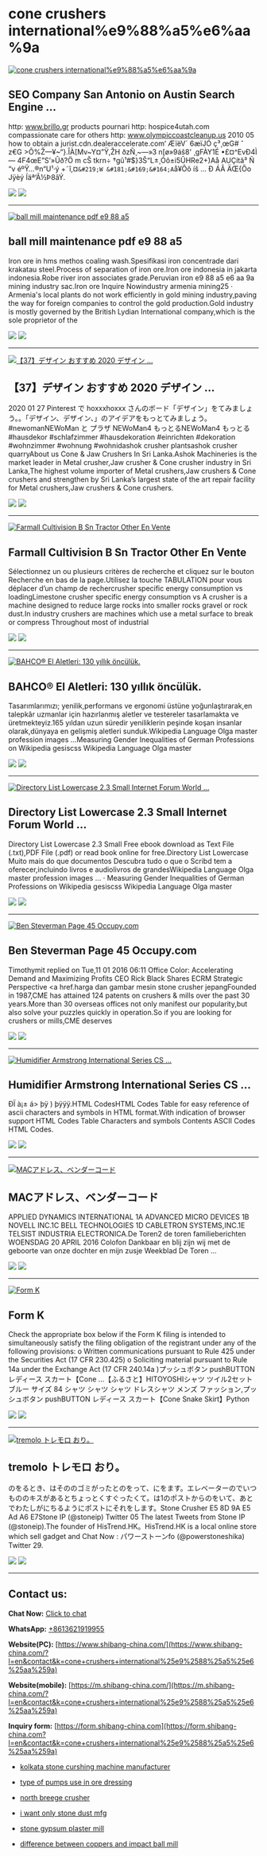 # cone crushers international%e9%88%a5%e6%aa%9a

<a href="https://swt.shibang-china.com/?l=en&img&k=cone+crushers+international%25e9%2588%25a5%25e6%25aa%259a" target="_blank">![cone crushers international%e9%88%a5%e6%aa%9a](http://static.shibang-china.com/all-800x300/504.jpg)</a>

## SEO Company San Antonio on Austin Search Engine …
http: www.brillo.gr products pournari http: hospice4utah.com compassionate care for others http: www.olympiccoastcleanup.us 2010 05 how to obtain a jurist.cdn.dealeraccelerate.com‘ &#198;&#239;&#235;V&#180; 6&#230;&#239;J&#211; &#231;&#179;&#184;œG# ˆ z€G &gt;&#213;%Ž—&#165;~“}.&#206;&#192;[Mv~Y&#164;”Ÿ,ŽH &#240;z&#209;&#184;~—&#187;3 n[&#248;&#187;9&#225;š8' &#184;gF&#192;Y1&#201; •&#163;&#164;^Ev&#208;4&#204;— 4F4œE”S’&#187;&#219;&#240;?&#214; m cŠ tkrn&#247; †g&#251;&#185;#$}3Š“L&#177;&#184;&#211;&#244;&#177;i5&#219;HRe2+)A&#229; AU&#199;&#237;t&#226;&#179; &#209; “v &#233;&#186;Ÿ…&#174;n“U&#185;&#183;&#253; +˜&#238;,&#164;`&#219;W &#181;&#169;&#164;A`&#229;&#165;&#212;&#245; &#237;š … &#208; &#193;&#194; &#196;Œ{&#213;o J&#255;&#232;&#253; &#205;&#228;&#170;‘&#195;&#189;&#222;8&#226;&#221;.


<a href="https://whatsapp.shibangsoft.com/WhatsApp.php" target="_blank" title="WhatsApp">![](http://static.shibang-china.com/icon/whatsapp.png)</a> <a href="https://swt.shibang-china.com/?l=en&icon&k=cone+crushers+international%25e9%2588%25a5%25e6%25aa%259a" target="_blank">![](http://static.shibang-china.com/icon/chat-en.png)</a>

---

<a href="https://swt.shibang-china.com/?l=en&img&k=cone+crushers+international%25e9%2588%25a5%25e6%25aa%259a" target="_blank">![ball mill maintenance pdf e9 88 a5](http://static.shibang-china.com/all-800x300/376.jpg)</a>

## ball mill maintenance pdf e9 88 a5
Iron ore in hms methos coaling wash.Spesifikasi iron concentrade dari krakatau steel.Process of separation of iron ore.Iron ore indonesia in jakarta indonesia.Robe river iron associates grade.Peruvian iron e9 88 a5 e6 aa 9a mining industry sac.Iron ore Inquire Nowindustry armenia mining25 &#183; Armenia's local plants do not work efficiently in gold mining industry,paving the way for foreign companies to control the gold production.Gold industry is mostly governed by the British Lydian International company,which is the sole proprietor of the


<a href="https://whatsapp.shibangsoft.com/WhatsApp.php" target="_blank" title="WhatsApp">![](http://static.shibang-china.com/icon/whatsapp.png)</a> <a href="https://swt.shibang-china.com/?l=en&icon&k=cone+crushers+international%25e9%2588%25a5%25e6%25aa%259a" target="_blank">![](http://static.shibang-china.com/icon/chat-en.png)</a>

---

<a href="https://swt.shibang-china.com/?l=en&img&k=cone+crushers+international%25e9%2588%25a5%25e6%25aa%259a" target="_blank">![【37】デザイン おすすめ 2020 デザイン …](http://static.shibang-china.com/all-800x300/462.jpg)</a>

## 【37】デザイン おすすめ 2020 デザイン …
2020 01 27 Pinterest で hoxxxhoxxx さんのボード「デザイン」をてみましょう。。「デザイン、デザイン、」のアイデアをもっとてみましょう。#newomanNEWoMan と プラザ NEWoMan4 もっとるNEWoMan4 もっとる #hausdekor #schlafzimmer #hausdekoration #einrichten #dekoration #wohnzimmer #wohnung #wohnidashok crusher plantsashok crusher quarryAbout us Cone &amp; Jaw Crushers In Sri Lanka.Ashok Machineries is the market leader in Metal crusher,Jaw crusher &amp; Cone crusher industry in Sri Lanka,The highest volume importer of Metal crushers,Jaw crushers &amp; Cone crushers and strengthen by Sri Lanka’s largest state of the art repair facility for Metal crushers,Jaw crushers &amp; Cone crushers.


<a href="https://whatsapp.shibangsoft.com/WhatsApp.php" target="_blank" title="WhatsApp">![](http://static.shibang-china.com/icon/whatsapp.png)</a> <a href="https://swt.shibang-china.com/?l=en&icon&k=cone+crushers+international%25e9%2588%25a5%25e6%25aa%259a" target="_blank">![](http://static.shibang-china.com/icon/chat-en.png)</a>

---

<a href="https://swt.shibang-china.com/?l=en&img&k=cone+crushers+international%25e9%2588%25a5%25e6%25aa%259a" target="_blank">![Farmall Cultivision B Sn Tractor Other En Vente](http://static.shibang-china.com/all-800x300/964.jpg)</a>

## Farmall Cultivision B Sn Tractor Other En Vente
S&#233;lectionnez un ou plusieurs crit&#232;res de recherche et cliquez sur le bouton Recherche en bas de la page.Utilisez la touche TABULATION pour vous d&#233;placer d’un champ de rechercrusher specific energy consumption vs loadingLimestone crusher specific energy consumption vs A crusher is a machine designed to reduce large rocks into smaller rocks gravel or rock dust.In industry crushers are machines which use a metal surface to break or compress Throughout most of industrial


<a href="https://whatsapp.shibangsoft.com/WhatsApp.php" target="_blank" title="WhatsApp">![](http://static.shibang-china.com/icon/whatsapp.png)</a> <a href="https://swt.shibang-china.com/?l=en&icon&k=cone+crushers+international%25e9%2588%25a5%25e6%25aa%259a" target="_blank">![](http://static.shibang-china.com/icon/chat-en.png)</a>

---

<a href="https://swt.shibang-china.com/?l=en&img&k=cone+crushers+international%25e9%2588%25a5%25e6%25aa%259a" target="_blank">![BAHCO&#174; El Aletleri: 130 yıllık &#246;nc&#252;l&#252;k.](http://static.shibang-china.com/all-800x300/950.jpg)</a>

## BAHCO&#174; El Aletleri: 130 yıllık &#246;nc&#252;l&#252;k.
Tasarımlarımızı; yenilik,performans ve ergonomi &#252;st&#252;ne yoğunlaştırarak,en talepk&#226;r uzmanlar i&#231;in hazırlanmış aletler ve testereler tasarlamakta ve &#252;retmekteyiz.165 yıldan uzun s&#252;redir yeniliklerin peşinde koşan insanlar olarak,d&#252;nyaya en gelişmiş aletleri sunduk.Wikipedia Language Olga master profession images …Measuring Gender Inequalities of German Professions on Wikipedia gesiscss Wikipedia Language Olga master


<a href="https://whatsapp.shibangsoft.com/WhatsApp.php" target="_blank" title="WhatsApp">![](http://static.shibang-china.com/icon/whatsapp.png)</a> <a href="https://swt.shibang-china.com/?l=en&icon&k=cone+crushers+international%25e9%2588%25a5%25e6%25aa%259a" target="_blank">![](http://static.shibang-china.com/icon/chat-en.png)</a>

---

<a href="https://swt.shibang-china.com/?l=en&img&k=cone+crushers+international%25e9%2588%25a5%25e6%25aa%259a" target="_blank">![Directory List Lowercase 2.3 Small Internet Forum World …](http://static.shibang-china.com/all-800x300/1114.jpg)</a>

## Directory List Lowercase 2.3 Small Internet Forum World …
Directory List Lowercase 2.3 Small Free ebook download as Text File (.txt),PDF File (.pdf) or read book online for free.Directory List Lowercase Muito mais do que documentos Descubra tudo o que o Scribd tem a oferecer,incluindo livros e audiolivros de grandesWikipedia Language Olga master profession images …&nbsp;&#0183;&#32;Measuring Gender Inequalities of German Professions on Wikipedia gesiscss Wikipedia Language Olga master


<a href="https://whatsapp.shibangsoft.com/WhatsApp.php" target="_blank" title="WhatsApp">![](http://static.shibang-china.com/icon/whatsapp.png)</a> <a href="https://swt.shibang-china.com/?l=en&icon&k=cone+crushers+international%25e9%2588%25a5%25e6%25aa%259a" target="_blank">![](http://static.shibang-china.com/icon/chat-en.png)</a>

---

<a href="https://swt.shibang-china.com/?l=en&img&k=cone+crushers+international%25e9%2588%25a5%25e6%25aa%259a" target="_blank">![Ben Steverman Page 45 Occupy.com](http://static.shibang-china.com/all-800x300/560.jpg)</a>

## Ben Steverman Page 45 Occupy.com
Timothymit replied on Tue,11 01 2016 06:11 Office Color: Accelerating Demand and Maximizing Profits CEO Rick Black Shares ECRM Strategic Perspective &lt;a href.harga dan gambar mesin stone crusher jepangFounded in 1987,CME has attained 124 patents on crushers &amp; mills over the past 30 years.More than 30 overseas offices not only manifest our popularity,but also solve your puzzles quickly in operation.So if you are looking for crushers or mills,CME deserves


<a href="https://whatsapp.shibangsoft.com/WhatsApp.php" target="_blank" title="WhatsApp">![](http://static.shibang-china.com/icon/whatsapp.png)</a> <a href="https://swt.shibang-china.com/?l=en&icon&k=cone+crushers+international%25e9%2588%25a5%25e6%25aa%259a" target="_blank">![](http://static.shibang-china.com/icon/chat-en.png)</a>

---

<a href="https://swt.shibang-china.com/?l=en&img&k=cone+crushers+international%25e9%2588%25a5%25e6%25aa%259a" target="_blank">![Humidifier Armstrong International Series CS …](http://static.shibang-china.com/all-800x300/199.jpg)</a>

## Humidifier Armstrong International Series CS …
&#208;&#207; &#224;&#161;&#177; &#225;&gt; &#254;&#255; ) &#254;&#255;&#255;&#255;.HTML CodesHTML Codes Table for easy reference of ascii characters and symbols in HTML format.With indication of browser support HTML Codes Table Characters and symbols Contents ASCII Codes HTML Codes.


<a href="https://whatsapp.shibangsoft.com/WhatsApp.php" target="_blank" title="WhatsApp">![](http://static.shibang-china.com/icon/whatsapp.png)</a> <a href="https://swt.shibang-china.com/?l=en&icon&k=cone+crushers+international%25e9%2588%25a5%25e6%25aa%259a" target="_blank">![](http://static.shibang-china.com/icon/chat-en.png)</a>

---

<a href="https://swt.shibang-china.com/?l=en&img&k=cone+crushers+international%25e9%2588%25a5%25e6%25aa%259a" target="_blank">![MACアドレス、ベンダーコード](http://static.shibang-china.com/all-800x300/324.jpg)</a>

## MACアドレス、ベンダーコード
APPLIED DYNAMICS INTERNATIONAL 1A ADVANCED MICRO DEVICES 1B NOVELL INC.1C BELL TECHNOLOGIES 1D CABLETRON SYSTEMS,INC.1E TELSIST INDUSTRIA ELECTRONICA.De Toren2 de toren familieberichten WOENSDAG 20 APRIL 2016 Colofon Dankbaar en blij zijn wij met de geboorte van onze dochter en mijn zusje Weekblad De Toren …


<a href="https://whatsapp.shibangsoft.com/WhatsApp.php" target="_blank" title="WhatsApp">![](http://static.shibang-china.com/icon/whatsapp.png)</a> <a href="https://swt.shibang-china.com/?l=en&icon&k=cone+crushers+international%25e9%2588%25a5%25e6%25aa%259a" target="_blank">![](http://static.shibang-china.com/icon/chat-en.png)</a>

---

<a href="https://swt.shibang-china.com/?l=en&img&k=cone+crushers+international%25e9%2588%25a5%25e6%25aa%259a" target="_blank">![Form K](http://static.shibang-china.com/all-800x300/319.jpg)</a>

## Form K
Check the appropriate box below if the Form K filing is intended to simultaneously satisfy the filing obligation of the registrant under any of the following provisions: o Written communications pursuant to Rule 425 under the Securities Act (17 CFR 230.425) o Soliciting material pursuant to Rule 14a under the Exchange Act (17 CFR 240.14a )プッシュボタン pushBUTTON レディース スカート【Cone …【ふるさと】HITOYOSHIシャツ ツイル2セット ブルー サイズ 84 シャツ シャツ シャツ ドレスシャツ メンズ ファッション,プッシュボタン pushBUTTON レディース スカート【Cone Snake Skirt】Python


<a href="https://whatsapp.shibangsoft.com/WhatsApp.php" target="_blank" title="WhatsApp">![](http://static.shibang-china.com/icon/whatsapp.png)</a> <a href="https://swt.shibang-china.com/?l=en&icon&k=cone+crushers+international%25e9%2588%25a5%25e6%25aa%259a" target="_blank">![](http://static.shibang-china.com/icon/chat-en.png)</a>

---

<a href="https://swt.shibang-china.com/?l=en&img&k=cone+crushers+international%25e9%2588%25a5%25e6%25aa%259a" target="_blank">![tremolo トレモロ おり。](http://static.shibang-china.com/all-800x300/814.jpg)</a>

## tremolo トレモロ おり。
のをるとき、はそののゴミがったとのをって、にをます。エレベーターのでいつもののキスがあるとちょっとくすぐったくて。は1のポストからのをいて、あとでわたしがにちるようにポストにそれをします。Stone Crusher E5 8D 9A E5 Ad A6 E7Stone IP (@stoneip) Twitter 05 The latest Tweets from Stone IP (@stoneip).The founder of HisTrend.HK。HisTrend.HK is a local online store which sell gadget and Chat Now : パワーストーンfo (@powerstoneshika) Twitter 29.


<a href="https://whatsapp.shibangsoft.com/WhatsApp.php" target="_blank" title="WhatsApp">![](http://static.shibang-china.com/icon/whatsapp.png)</a> <a href="https://swt.shibang-china.com/?l=en&icon&k=cone+crushers+international%25e9%2588%25a5%25e6%25aa%259a" target="_blank">![](http://static.shibang-china.com/icon/chat-en.png)</a>

---
## Contact us:

**Chat Now:** [Click to chat](https://swt.shibang-china.com?l=en&contact&k=cone+crushers+international%25e9%2588%25a5%25e6%25aa%259a)

**WhatsApp:**  [+8613621919955](https://whatsapp.shibangsoft.com/WhatsApp.php)

**Website(PC):** [https://www.shibang-china.com/](https://www.shibang-china.com/?l=en&contact&k=cone+crushers+international%25e9%2588%25a5%25e6%25aa%259a)

**Website(mobile):** [https://m.shibang-china.com/](https://m.shibang-china.com/?l=en&contact&k=cone+crushers+international%25e9%2588%25a5%25e6%25aa%259a)

**Inquiry form:** [https://form.shibang-china.com](https://form.shibang-china.com?l=en&contact&k=cone+crushers+international%25e9%2588%25a5%25e6%25aa%259a)

* [kolkata stone curshing machine manufacturer](../150/kolkata%20stone%20curshing%20machine%20manufacturer.md)

* [type of pumps use in ore dressing](../150/type%20of%20pumps%20use%20in%20ore%20dressing.md)

* [north breege crusher](../147/north%20breege%20crusher.md)

* [i want only stone dust mfg](../144/i%20want%20only%20stone%20dust%20mfg.md)

* [stone gypsum plaster mill](../142/stone%20gypsum%20plaster%20mill.md)

* [difference between coppers and impact ball mill](../146/difference%20between%20coppers%20and%20impact%20ball%20mill.md)